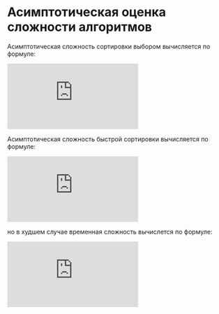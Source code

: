 # Асимптотическая оценка сложности алгоритмов 

Асимптотическая сложность сортировки выбором вычисляется по формуле:


![](https://latex.codecogs.com/gif.latex?%7B%5Ccolor%7BGreen%7D%20O%28n%5E2%29%7D)


Асимптотическая сложность быстрой сортировки вычисляется по формуле:


![](https://latex.codecogs.com/gif.latex?%7B%5Ccolor%7BGreen%7D%20O%28%5Clog%28n%29%29%7D) 


но в худшем случае временная сложность вычислется по формуле:


![](https://latex.codecogs.com/gif.latex?%7B%5Ccolor%7BGreen%7D%20O%28n%5E2%29%7D)